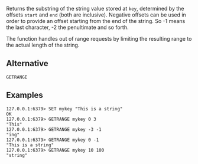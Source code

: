 Returns the substring of the string value stored at `key`, determined by the
offsets `start` and `end` (both are inclusive).
Negative offsets can be used in order to provide an offset starting from the end
of the string.
So -1 means the last character, -2 the penultimate and so forth.

The function handles out of range requests by limiting the resulting range to
the actual length of the string.

## Alternative

`GETRANGE`

## Examples

```
127.0.0.1:6379> SET mykey "This is a string"
OK
127.0.0.1:6379> GETRANGE mykey 0 3
"This"
127.0.0.1:6379> GETRANGE mykey -3 -1
"ing"
127.0.0.1:6379> GETRANGE mykey 0 -1
"This is a string"
127.0.0.1:6379> GETRANGE mykey 10 100
"string"
```
